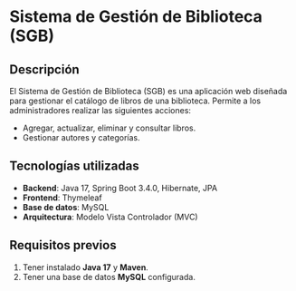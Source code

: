 # Sistema de Gestión de Biblioteca (SGB)

## Descripción
El Sistema de Gestión de Biblioteca (SGB) es una aplicación web diseñada para gestionar el catálogo de libros de una biblioteca. Permite a los administradores realizar las siguientes acciones:

- Agregar, actualizar, eliminar y consultar libros.
- Gestionar autores y categorías.

## Tecnologías utilizadas
- **Backend**: Java 17, Spring Boot 3.4.0, Hibernate, JPA
- **Frontend**: Thymeleaf
- **Base de datos**: MySQL
- **Arquitectura**: Modelo Vista Controlador (MVC)

## Requisitos previos
1. Tener instalado **Java 17** y **Maven**.
2. Tener una base de datos **MySQL** configurada.
